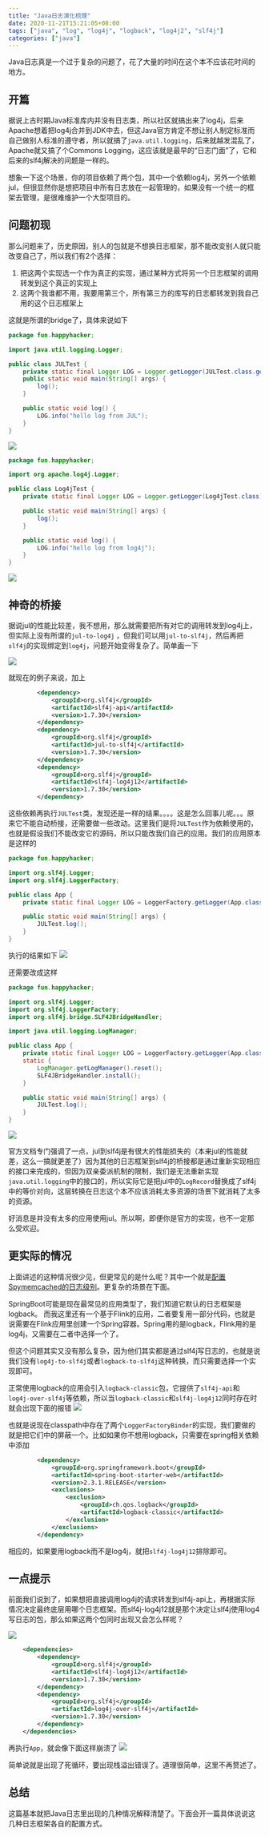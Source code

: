 ```yaml
---
title: "Java日志演化梳理"
date: 2020-11-21T15:21:05+08:00
tags: ["java", "log", "log4j", "logback", "log4j2", "slf4j"]
categories: ["java"]
---
```


Java日志真是一个过于复杂的问题了，花了大量的时间在这个本不应该花时间的地方。

<!--more-->

## 开篇

据说上古时期Java标准库内并没有日志类，所以社区就搞出来了log4j，后来Apache想着把log4j合并到JDK中去，但这Java官方肯定不想让别人制定标准而自己做别人标准的遵守者，所以就搞了`java.util.logging`，后来就越发混乱了，Apache就又搞了个Commons Logging，这应该就是最早的“日志门面”了，它和后来的slf4j解决的问题是一样的。

想象一下这个场景，你的项目依赖了两个包，其中一个依赖log4j，另外一个依赖jul，但很显然你是想把项目中所有日志放在一起管理的，如果没有一个统一的框架去管理，是很难维护一个大型项目的。

## 问题初现

那么问题来了，历史原因，别人的包就是不想换日志框架，那不能改变别人就只能改变自己了，所以我们有2个选择：
1. 把这两个实现选一个作为真正的实现，通过某种方式将另一个日志框架的调用转发到这个真正的实现上
2. 这两个我谁都不用，我要用第三个，所有第三方的库写的日志都转发到我自己用的这个日志框架上

这就是所谓的bridge了，具体来说如下
```java
package fun.happyhacker;

import java.util.logging.Logger;

public class JULTest {
    private static final Logger LOG = Logger.getLogger(JULTest.class.getCanonicalName());
    public static void main(String[] args) {
        log();
    }

    public static void log() {
        LOG.info("hello log from JUL");
    }
}
```

![](/images/2020-11-21-16-05-19.png)

```java
package fun.happyhacker;

import org.apache.log4j.Logger;

public class Log4jTest {
    private static final Logger LOG = Logger.getLogger(Log4jTest.class);

    public static void main(String[] args) {
        log();
    }

    public static void log() {
        LOG.info("hello log from log4j");
    }
}
```
![](/images/2020-11-21-15-40-36.png)

## 神奇的桥接

据说jul的性能比较差，我不想用，那么就需要把所有对它的调用转发到log4j上，但实际上没有所谓的`jul-to-log4j` ，但我们可以用`jul-to-slf4j`，然后再把`slf4j`的实现绑定到`log4j`，问题开始变得复杂了。简单画一下

![](/images/2020-11-21-15-50-59.png)

就现在的例子来说，加上
```xml
        <dependency>
            <groupId>org.slf4j</groupId>
            <artifactId>slf4j-api</artifactId>
            <version>1.7.30</version>
        </dependency>
        <dependency>
            <groupId>org.slf4j</groupId>
            <artifactId>jul-to-slf4j</artifactId>
            <version>1.7.30</version>
        </dependency>
        <dependency>
            <groupId>org.slf4j</groupId>
            <artifactId>slf4j-log4j12</artifactId>
            <version>1.7.30</version>
        </dependency>
```
这些依赖再执行`JULTest`类，发现还是一样的结果。。。。这是怎么回事儿呢。。。原来它不能自动桥接，还需要做一些改动。这里我们是将`JULTest`作为依赖使用的，也就是假设我们不能改变它的源码，所以只能改我们自己的应用。我们的应用原本是这样的
```java
package fun.happyhacker;

import org.slf4j.Logger;
import org.slf4j.LoggerFactory;

public class App {
    private static final Logger LOG = LoggerFactory.getLogger(App.class);

    public static void main(String[] args) {
        JULTest.log();
    }
}
```
执行的结果如下
![](/images/2020-11-21-16-08-44.png)

还需要改成这样

```java
package fun.happyhacker;

import org.slf4j.Logger;
import org.slf4j.LoggerFactory;
import org.slf4j.bridge.SLF4JBridgeHandler;

import java.util.logging.LogManager;

public class App {
    private static final Logger LOG = LoggerFactory.getLogger(App.class);
    static {
        LogManager.getLogManager().reset();
        SLF4JBridgeHandler.install();
    }

    public static void main(String[] args) {
        JULTest.log();
    }
}
```
![](/images/2020-11-21-16-11-14.png)

官方文档专门强调了一点，jul到slf4j是有很大的性能损失的（本来jul的性能就差，这么一搞就更差了）因为其他的日志框架到slf4j的桥接都是通过重新实现相应的接口来完成的，但因为双亲委派机制的限制，我们是无法重新实现`java.util.logging`中的接口的，所以实际它是把jul中的`LogRecord`替换成了slf4j中的等价对向，这层转换在日志这个本不应该消耗太多资源的场景下就消耗了太多的资源。

好消息是并没有太多的应用使用jul。所以啊，即便你是官方的实现，也不一定那么受欢迎。

## 更实际的情况

上面讲述的这种情况很少见，但更常见的是什么呢？其中一个就是[配置Spymemcached的日志级别](/post/java/set-log-level-of-spymemcached)。更复杂的场景在下面。

SpringBoot可能是现在最常见的应用类型了，我们知道它默认的日志框架是logback。 而我这里还有一个基于Flink的应用，二者要复用一部分代码，也就是说需要在Flink应用里创建一个Spring容器。Spring用的是logback，Flink用的是log4j，又需要在二者中选择一个了。

但这个问题其实又没有那么复杂，因为他们其实都是通过slf4j写日志的，也就是说我们没有`log4j-to-slf4j`或者`logback-to-slf4j`这种转换，而只需要选择一个实现即可。

正常使用logback的应用会引入`logback-classic`包，它提供了`slf4j-api`和`log4j-over-slf4j`等依赖，所以当`logback-classic`和`slf4j-log4j12`同时存在时就会出现下面的报错
![](/images/2020-11-21-16-34-57.png)

也就是说现在classpath中存在了两个`LoggerFactoryBinder`的实现，我们要做的就是把它们中的屏蔽一个。比如如果你不想用logback，只需要在spring相关依赖中添加
```xml
        <dependency>
            <groupId>org.springframework.boot</groupId>
            <artifactId>spring-boot-starter-web</artifactId>
            <version>2.3.1.RELEASE</version>
            <exclusions>
                <exclusion>
                    <groupId>ch.qos.logback</groupId>
                    <artifactId>logback-classic</artifactId>
                </exclusion>
            </exclusions>
        </dependency>
```

相应的，如果要用logback而不是log4j，就把`slf4j-log4j12`排除即可。

## 一点提示

前面我们说到了，如果想把直接调用log4j的请求转发到slf4j-api上，再根据实际情况决定最终底层用哪个日志框架。而slf4j-log4j12就是那个决定让slf4j使用log4写日志的包，那么如果这两个包同时出现又会怎么样呢？

![](/images/2020-11-21-16-50-17.png)

```xml
    <dependencies>
        <dependency>
            <groupId>org.slf4j</groupId>
            <artifactId>slf4j-log4j12</artifactId>
            <version>1.7.30</version>
        </dependency>
        <dependency>
            <groupId>org.slf4j</groupId>
            <artifactId>log4j-over-slf4j</artifactId>
            <version>1.7.30</version>
        </dependency>
    </dependencies>
```

再执行`App`，就会像下面这样崩溃了
![](/images/2020-11-21-16-52-24.png)

简单说就是出现了死循环，要出现栈溢出错误了。道理很简单，这里不再赘述了。

## 总结

这篇基本就把Java日志里出现的几种情况解释清楚了。下面会开一篇具体说说这几种日志框架各自的配置方式。